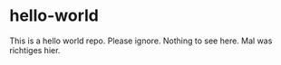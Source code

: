 # hello-world
This is a hello world repo. Please ignore. Nothing to see here.
Mal was richtiges hier.

